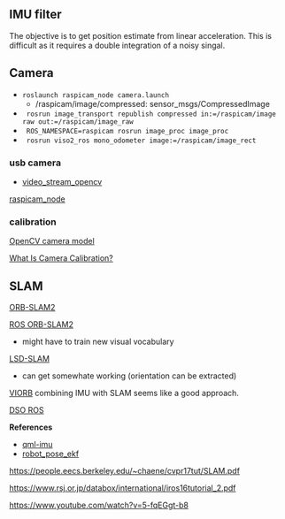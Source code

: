## IMU filter

The objective is to get position estimate from linear acceleration. This is difficult as it requires a double integration
of a noisy singal.

## Camera

* ```roslaunch raspicam_node camera.launch```
  -  /raspicam/image/compressed: sensor_msgs/CompressedImage
* ``` rosrun image_transport republish compressed in:=/raspicam/image raw out:=/raspicam/image_raw```
* ``` ROS_NAMESPACE=raspicam rosrun image_proc image_proc```
* ``` rosrun viso2_ros mono_odometer image:=/raspicam/image_rect```

### usb camera

* [video_stream_opencv](https://github.com/ros-drivers/video_stream_opencv)

[raspicam_node](https://github.com/UbiquityRobotics/raspicam_node)

### calibration

[OpenCV camera model](https://docs.opencv.org/2.4/modules/calib3d/doc/camera_calibration_and_3d_reconstruction.html)

[What Is Camera Calibration?](https://uk.mathworks.com/help/vision/ug/camera-calibration.html)

## SLAM

[ORB-SLAM2](https://github.com/raulmur/ORB_SLAM2)

[ROS ORB-SLAM2](https://github.com/ildoonet/ros-orb-slam2)
  * might have to train new visual vocabulary 

[LSD-SLAM](https://github.com/kevin-george/lsd_slam/wiki/LSD-SLAM-with-ROS-and-Ubuntu-16.04)
  * can get somewhate working (orientation can be extracted)
  
 [VIORB](https://github.com/jingpang/LearnVIORB) combining IMU with SLAM seems like a good approach.
 
 [DSO ROS](https://github.com/JakobEngel/dso_ros)

**References**
* [qml-imu](https://github.com/chili-epfl/qml-imu) 
* [robot_pose_ekf](http://wiki.ros.org/robot_pose_ekf)

https://people.eecs.berkeley.edu/~chaene/cvpr17tut/SLAM.pdf

https://www.rsj.or.jp/databox/international/iros16tutorial_2.pdf

https://www.youtube.com/watch?v=5-fqEGgt-b8
